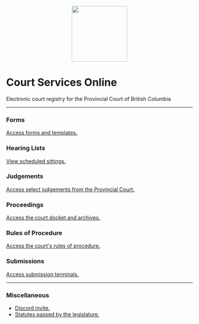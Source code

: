 <p align="center">
<img width="150" height="150" src="https://media.discordapp.net/attachments/824471788980404234/928819346900414556/images.png">
</p>

# Court Services Online 
Electronic court registry for the Provincial Court of British Columbia

---

### Forms
[Access forms and templates.](https://github.com/koala4lif/Provincial-Court-of-British-Columbia/blob/main/Forms.md)

### Hearing Lists
[View scheduled sittings.](https://github.com/koala4lif/Provincial-Court-of-British-Columbia/blob/main/Hearing%20List.md)

### Judgements
[Access select judgements from the Provincial Court.](https://github.com/koala4lif/Provincial-Court-of-British-Columbia/tree/main/Judgements)

### Proceedings
[Access the court docket and archives.](https://github.com/koala4lif/Provincial-Court-of-British-Columbia/blob/main/Proceedings.md)

### Rules of Procedure
[Access the court's rules of procedure.](https://github.com/koala4lif/Provincial-Court-of-British-Columbia/blob/main/Rules%20of%20Procedure.md)

### Submissions
[Access submission terminals.](https://github.com/koala4lif/Provincial-Court-of-British-Columbia/blob/main/Submissions.md)

---

### Miscellaneous 
- [Discord invite.](https://discord.gg/FmEEFEJWeC)
- [Statutes passed by the legislature.](https://github.com/koala4lif/Provincial-Court-of-British-Columbia/blob/main/Statutes.md)
